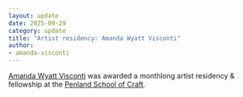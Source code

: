 ```yaml
---
layout: update
date: 2025-09-29
category: update
title: "Artist residency: Amanda Wyatt Visconti"
author:
- amanda-visconti
---
```


[Amanda Wyatt Visconti](/people/amanda-visconti) was awarded a monthlong artist residency & fellowship at the [Penland School of Craft](https://penland.org/).